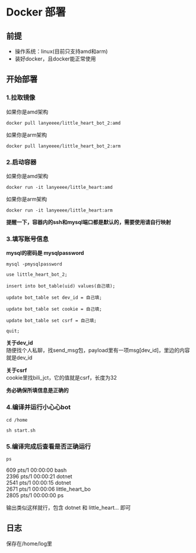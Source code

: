 # Docker 部署

## 前提  
- 操作系统：linux(目前只支持amd和arm)
- 装好docker，且docker能正常使用  

## 开始部署
### 1.拉取镜像
如果你是amd架构
```
docker pull lanyeeee/little_heart_bot_2:amd
```

如果你是arm架构
```
docker pull lanyeeee/little_heart_bot_2:arm
```
### 2.启动容器
如果你是amd架构
```
docker run -it lanyeeee/little_heart:amd
```

如果你是arm架构
```
docker run -it lanyeeee/little_heart:arm
```

**提醒一下，容器内的ssh和mysql端口都是默认的，需要使用请自行映射**
### 3.填写账号信息
**mysql的密码是 mysqlpassword**
```
mysql -pmysqlpassword

use little_heart_bot_2;

insert into bot_table(uid) values(自己填);

update bot_table set dev_id = 自己填;

update bot_table set cookie = 自己填;

update bot_table set csrf = 自己填;

quit;
```  
**关于dev_id**  
随便找个人私聊，找send_msg包，payload里有一项msg[dev_id]，里边的内容就是dev_id  

**关于csrf**  
cookie里找bili_jct，它的值就是csrf，长度为32

**务必确保所填信息是正确的** 

### 4.编译并运行小心心bot
```
cd /home  

sh start.sh
```
### 5.编译完成后查看是否正确运行
``` 
ps
```
609 pts/1    00:00:00 bash  
2396 pts/1    00:00:21 dotnet  
2541 pts/1    00:00:15 dotnet  
2671 pts/1    00:00:06 little_heart_bo  
2805 pts/1    00:00:00 ps  

输出类似这样就行，包含 dotnet 和 little_heart... 即可  


## 日志
保存在/home/log里
